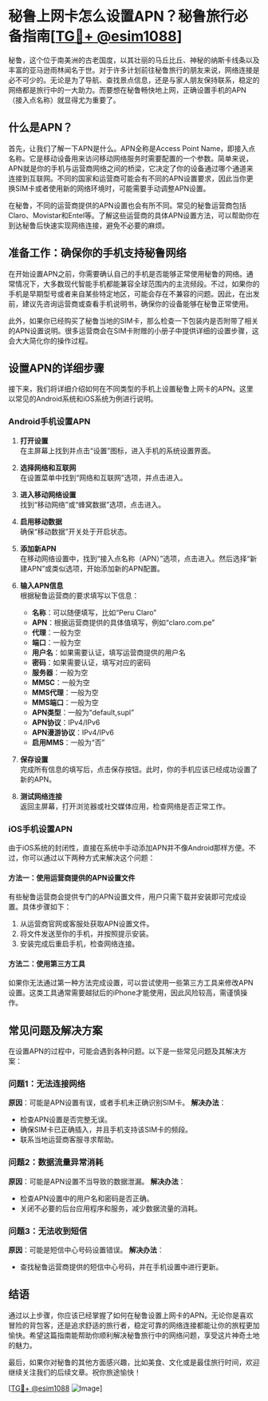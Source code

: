 # 秘鲁上网卡怎么设置APN？秘鲁旅行必备指南[[TG💪+ @esim1088](https://t.me/s/esim1088)]

秘鲁，这个位于南美洲的古老国度，以其壮丽的马丘比丘、神秘的纳斯卡线条以及丰富的亚马逊雨林闻名于世。对于许多计划前往秘鲁旅行的朋友来说，网络连接是必不可少的。无论是为了导航、查找景点信息，还是与家人朋友保持联系，稳定的网络都是旅行中的一大助力。而要想在秘鲁畅快地上网，正确设置手机的APN（接入点名称）就显得尤为重要了。

## 什么是APN？

首先，让我们了解一下APN是什么。APN全称是Access Point Name，即接入点名称。它是移动设备用来访问移动网络服务时需要配置的一个参数。简单来说，APN就是你的手机与运营商网络之间的桥梁，它决定了你的设备通过哪个通道来连接到互联网。不同的国家和运营商可能会有不同的APN设置要求，因此当你更换SIM卡或者使用新的网络环境时，可能需要手动调整APN设置。

在秘鲁，不同的运营商提供的APN设置也会有所不同。常见的秘鲁运营商包括Claro、Movistar和Entel等。了解这些运营商的具体APN设置方法，可以帮助你在到达秘鲁后快速实现网络连接，避免不必要的麻烦。

## 准备工作：确保你的手机支持秘鲁网络

在开始设置APN之前，你需要确认自己的手机是否能够正常使用秘鲁的网络。通常情况下，大多数现代智能手机都能兼容全球范围内的主流频段。不过，如果你的手机是早期型号或者来自某些特定地区，可能会存在不兼容的问题。因此，在出发前，建议先咨询运营商或查看手机说明书，确保你的设备能够在秘鲁正常使用。

此外，如果你已经购买了秘鲁当地的SIM卡，那么检查一下包装内是否附带了相关的APN设置说明。很多运营商会在SIM卡附赠的小册子中提供详细的设置步骤，这会大大简化你的操作过程。

## 设置APN的详细步骤

接下来，我们将详细介绍如何在不同类型的手机上设置秘鲁上网卡的APN。这里以常见的Android系统和iOS系统为例进行说明。

### Android手机设置APN

1. **打开设置**  
   在主屏幕上找到并点击“设置”图标，进入手机的系统设置界面。

2. **选择网络和互联网**  
   在设置菜单中找到“网络和互联网”选项，并点击进入。

3. **进入移动网络设置**  
   找到“移动网络”或“蜂窝数据”选项，点击进入。

4. **启用移动数据**  
   确保“移动数据”开关处于开启状态。

5. **添加新APN**  
   在移动网络设置中，找到“接入点名称（APN）”选项，点击进入。然后选择“新建APN”或类似选项，开始添加新的APN配置。

6. **输入APN信息**  
   根据秘鲁运营商的要求填写以下信息：
   - **名称**：可以随便填写，比如“Peru Claro”
   - **APN**：根据运营商提供的具体值填写，例如“claro.com.pe”
   - **代理**：一般为空
   - **端口**：一般为空
   - **用户名**：如果需要认证，填写运营商提供的用户名
   - **密码**：如果需要认证，填写对应的密码
   - **服务器**：一般为空
   - **MMSC**：一般为空
   - **MMS代理**：一般为空
   - **MMS端口**：一般为空
   - **APN类型**：一般为“default,supl”
   - **APN协议**：IPv4/IPv6
   - **APN漫游协议**：IPv4/IPv6
   - **启用MMS**：一般为“否”

7. **保存设置**  
   完成所有信息的填写后，点击保存按钮。此时，你的手机应该已经成功设置了新的APN。

8. **测试网络连接**  
   返回主屏幕，打开浏览器或社交媒体应用，检查网络是否正常工作。

### iOS手机设置APN

由于iOS系统的封闭性，直接在系统中手动添加APN并不像Android那样方便。不过，你可以通过以下两种方式来解决这个问题：

#### 方法一：使用运营商提供的APN设置文件
有些秘鲁运营商会提供专门的APN设置文件，用户只需下载并安装即可完成设置。具体步骤如下：
1. 从运营商官网或客服处获取APN设置文件。
2. 将文件发送至你的手机，并按照提示安装。
3. 安装完成后重启手机，检查网络连接。

#### 方法二：使用第三方工具
如果你无法通过第一种方法完成设置，可以尝试使用一些第三方工具来修改APN设置。这类工具通常需要越狱后的iPhone才能使用，因此风险较高，需谨慎操作。

## 常见问题及解决方案

在设置APN的过程中，可能会遇到各种问题。以下是一些常见问题及其解决方案：

### 问题1：无法连接网络
**原因**：可能是APN设置有误，或者手机未正确识别SIM卡。
**解决办法**：
- 检查APN设置是否完整无误。
- 确保SIM卡已正确插入，并且手机支持该SIM卡的频段。
- 联系当地运营商客服寻求帮助。

### 问题2：数据流量异常消耗
**原因**：可能是APN设置不当导致的数据泄漏。
**解决办法**：
- 检查APN设置中的用户名和密码是否正确。
- 关闭不必要的后台应用程序和服务，减少数据流量的消耗。

### 问题3：无法收到短信
**原因**：可能是短信中心号码设置错误。
**解决办法**：
- 查找秘鲁运营商提供的短信中心号码，并在手机设置中进行更新。

## 结语

通过以上步骤，你应该已经掌握了如何在秘鲁设置上网卡的APN。无论你是喜欢冒险的背包客，还是追求舒适的旅行者，稳定可靠的网络连接都能让你的旅程更加愉快。希望这篇指南能帮助你顺利解决秘鲁旅行中的网络问题，享受这片神奇土地的魅力。

最后，如果你对秘鲁的其他方面感兴趣，比如美食、文化或是最佳旅行时间，欢迎继续关注我们的后续文章。祝你旅途愉快！

[[TG💪+ @esim1088](https://t.me/s/esim1088) ![Image](https://i.postimg.cc/4NQfJmqS/Snipaste-2025-05-13-00-14-12.png)]